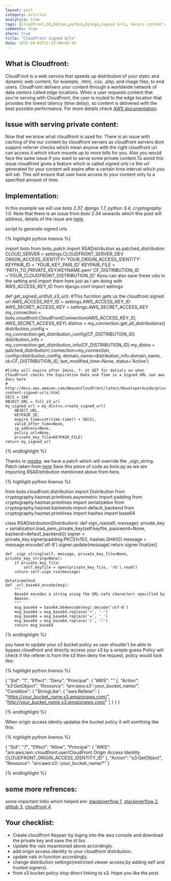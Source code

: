 ```yaml
---
layout: post
category: articles
analytics: true
tags: [Cloudfront,S3,Debian,python,Django,Signed Urls, Secure content distribution, avoid cloudfront hotlinking]
comments: true
share: true
title: "Cloudfront Signed Urls"
date: 2015-09-03T21:33:00+05:30
---
```


What is Cloudfront:
-------------------
CloudFront is a web service that speeds up distribution of your static and dynamic web content, for example, .html, .css, .php,
and image files, to end users. CloudFront delivers your content through a worldwide network of data centers called edge locations.
When a user requests content that you're serving with CloudFront, the user is routed to the edge location that provides the lowest 
latency (time delay), so content is delivered with the best possible performance.
For more details check [AWS documentation](http://docs.aws.amazon.com/AmazonCloudFront/latest/DeveloperGuide/Introduction.html).

Issue with serving private content:
-----------------------------------
Now that we know what cloudfront is used for. There is an issue with caching of the our content by cloudfront servers as cloudfront servers
dont supprot referrer checks which mean anyone with the right cloudfront url can access it which inturn mounts up to more bills for you.
Also you would face the same issue if you want to serve some private content.To avoid this issue cloudfront gives a feature which is called
signed urls i.e the url generated for your content will expire after a certain time interval which you will set. This will ensure that 
user have access to your content only to a specified amount of time.

Implementation:
---------------
In this example we will use *boto 2.37, django 1.7, python 3.4, cryptography 1.0.* Note that there is an issue from *boto 2.34* onwards which this post will
address, details of the issue are [here](https://github.com/boto/boto/issues/2854).

script to generate signed urls

{% highlight python linenos %}

import boto
from boto_patch import RSADistribution as patched_distribution
CLOUD_SERVER = settings.CLOUDFRONT_SERVER_DEV
ORIGIN_ACCESS_IDENTITY='YOUR_ORIGIN_ACCESS_IDENTITY'
KEYPAIR_ID = 'YOUR_KEY_PAIR_ID'
KEYPAIR_FILE = 'PATH_TO_PRIVATE_KEY/KEYNAME.pem'
CF_DISTRIBUTION_ID ='YOUR_CLOUDFRONT_DISTRIBUTION_ID'
#you can also save these vals in the setting and import them here just as I am doing with AWS_ACCESS_KEY_ID
from django.conf import settings

def get_signed_url(full_s3_url):
    #This fucntion gets us the cloudfront signed url
    AWS_ACCESS_KEY_ID = settings.AWS_ACCESS_KEY_ID
    AWS_SECRET_ACCESS_KEY = settings.AWS_SECRET_ACCESS_KEY
    my_connection = boto.cloudfront.CloudFrontConnection(AWS_ACCESS_KEY_ID, AWS_SECRET_ACCESS_KEY)
    distros = my_connection.get_all_distributions()
    distribution_config = my_connection.get_distribution_config(CF_DISTRIBUTION_ID)
    distribution_info = my_connection.get_distribution_info(CF_DISTRIBUTION_ID)
    my_distro = patched_distribution(
        connection=my_connection,
        config=distribution_config,
        domain_name=distribution_info.domain_name,
        id=CF_DISTRIBUTION_ID,
        last_modified_time=None,
        status='Active')

    #links will expire after 2mins, ?- at GET for detials on when CloudFront checks the Expiration Date and Time in a Signed URL see aws docs here
    # http://docs.aws.amazon.com/AmazonCloudFront/latest/DeveloperGuide/private-content-signed-urls.html
    SECS = 160
    OBJECT_URL = full_s3_url
    my_signed_url = my_distro.create_signed_url(
        OBJECT_URL,
        KEYPAIR_ID,
        expire_time=int(time.time() + SECS),
        valid_after_time=None,
        ip_address=None,
        policy_url=None,
        private_key_file=KEYPAIR_FILE)
    return my_signed_url

{% endhighlight %}

Thanks to [mezka](https://github.com/mekza). we have a patch which will override the  _sign_string.
Patch taken from [here](https://github.com/boto/boto/issues/2854#issuecomment-134584217)
Save this piece of code as *boto.py* as we are importing *RSADistribution* mentioned above from here.

{% highlight python linenos %}

from boto.cloudfront.distribution import Distribution
from cryptography.hazmat.primitives.asymmetric import padding
from cryptography.hazmat.primitives import serialization
from cryptography.hazmat.backends import default_backend
from cryptography.hazmat.primitives import hashes
import base64

class RSADistribution(Distribution):
    def sign_rsa(self, message):
        private_key = serialization.load_pem_private_key(self.keyfile, password=None,
                            backend=default_backend())
        signer = private_key.signer(padding.PKCS1v15(), hashes.SHA1())
        message = message.encode('utf-8')
        signer.update(message)
        return signer.finalize()

    def _sign_string(self, message, private_key_file=None, private_key_string=None):
        if private_key_file:
            self.keyfile = open(private_key_file, 'rb').read()
        return self.sign_rsa(message)

    @staticmethod
    def _url_base64_encode(msg):
        """
        Base64 encodes a string using the URL-safe characters specified by
        Amazon.
        """
        msg_base64 = base64.b64encode(msg).decode('utf-8')
        msg_base64 = msg_base64.replace('+', '-')
        msg_base64 = msg_base64.replace('=', '_')
        msg_base64 = msg_base64.replace('/', '~')
        return msg_base64

{% endhighlight %}

you have to update your s3 bucket policy as user shouldn't be able to bypass cloudfront and directly access your s3 by a simple guess
Policy will check if the referer is from the s3 then deny the request, policy would look like:

{% highlight python linenos %}

{
    "Sid": "1",
    "Effect": "Deny",
    "Principal": {
        "AWS": "*"
    },
    "Action": "s3:GetObject",
    "Resource": "arn:aws:s3:::your_bucket_name/*",
    "Condition": {
        "StringLike": {
            "aws:Referer": [
                "https://your_bucket_name.s3.amazonaws.com/*",
                "http://your_bucket_name.s3.amazonaws.com/*"
            ]
        }
    }
}

{% endhighlight %}

When  origin access identiy updates the bucket policy it will somthing like this:

{% highlight python linenos %}

{
    "Sid": "7",
    "Effect": "Allow",
    "Principal": {
        "AWS": "arn:aws:iam::cloudfront:user/CloudFront Origin Access Identity CLOUDFRONT_ORIGIN_ACCESS_IDENTITY_ID"
    },
    "Action": "s3:GetObject",
    "Resource": "arn:aws:s3:::your_bucket_name/*"
}

{% endhighlight %}


some more refrences:
--------------------
some important links which helped are: 
[stackoverflow 1](http://stackoverflow.com/questions/2573919/creating-signed-urls-for-amazon-cloudfront),
[stackoverflow 2](http://stackoverflow.com/questions/11270254/how-to-create-a-signed-cloudfront-url-with-python),
[github 3](https://github.com/boto/boto/issues/2854?_pjax=%23js-repo-pjax-container),
[cloudfront 4](http://boto.readthedocs.org/en/latest/ref/cloudfront.html).

Your checklist:
---------------
* Create cloudfront Keypair by loging into the aws console and download the private key and save the id too.
* Update the vals meantioned above accordingly.
* add origin access identity to your cloudfront distribution.
* update vals in function accordingly.
* change distribution settings(restricted viewer access,by adding self and trusted signers).
* from s3 bucket policy stop direct linking to s3.
Hope you like the post.
